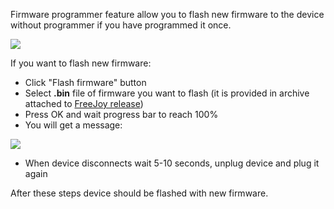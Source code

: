 Firmware programmer feature allow you to flash new firmware to the device without programmer if you have programmed it once.

<img src="https://d.radikal.ru/d16/2001/1f/9d871b290323.png"/>

If you want to flash new firmware:

* Click "Flash firmware" button
* Select **.bin** file of firmware you want to flash (it is provided in archive attached to [FreeJoy release](https://github.com/vostrenkov/FreeJoy/releases))
* Press OK and wait progress bar to reach 100%
* You will get a message:

<img src="https://d.radikal.ru/d16/2001/87/81f5de316304.png"/>

* When device disconnects wait 5-10 seconds, unplug device and plug it again

After these steps device should be flashed with new firmware.